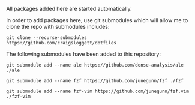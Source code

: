 All packages added here are started automatically.

In order to add packages here, use git submodules which will allow me to clone
the repo with submodules includes:

```shell
git clone --recurse-submodules https://github.com/craigsloggett/dotfiles
```

The following submodules have been added to this repository:

```shell
git submodule add --name ale https://github.com/dense-analysis/ale ./ale
```

```shell
git submodule add --name fzf https://github.com/junegunn/fzf ./fzf
```

```shell
git submodule add --name fzf-vim https://github.com/junegunn/fzf.vim ./fzf-vim
```
